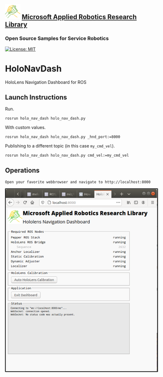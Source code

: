 ## ![logo](../../img/MARR_logo.png) [Microsoft Applied Robotics Research Library](https://special-giggle-b26bab5f.pages.github.io/)
### Open Source Samples for Service Robotics
[![License: MIT](https://img.shields.io/badge/License-MIT-yellow.svg)](https://opensource.org/licenses/MIT) 

# HoloNavDash
HoloLens Navigation Dashboard for ROS

## Launch Instructions
Run.
```
rosrun holo_nav_dash holo_nav_dash.py
```

With custom values.
```
rosrun holo_nav_dash holo_nav_dash.py _hnd_port:=8000
```

Publishing to a different topic (in this case `my_cmd_vel`).
```
rosrun holo_nav_dash holo_nav_dash.py cmd_vel:=my_cmd_vel
```

## Operations
```
Open your favorite webbrowser and navigate to http://localhost:8000
```

![HololensNavigation Dashboard UI](../../img/HololensNavigation_DashboardUI.png)